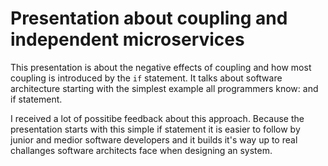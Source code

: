 # Presentation about coupling and independent microservices

This presentation is about the negative effects of coupling and how most coupling is
introduced by the `if` statement. It talks about software architecture starting with
the simplest example all programmers know: and if statement.

I received a lot of possitibe feedback about this approach. Because the presentation
starts with this simple if statement it is easier to follow by junior and medior 
software developers and it builds it's way up to real challanges software architects
face when designing an system.
